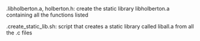 .libholberton.a, holberton.h: create the static library libholberton.a containing all the functions listed

.create_static_lib.sh: script that creates a static library called liball.a from all the .c files
